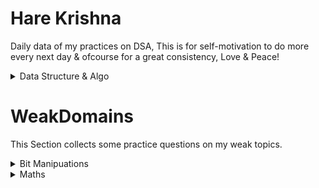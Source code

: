# Hare Krishna
Daily data of my practices on DSA, This is for self-motivation to do more every next day & ofcourse for a great consistency, Love & Peace!

<details>
 <summary>Data Structure & Algo</summary
   
 <br></br>
 <b> Starting date: FEB.13.22 </b>
  
| # | Total Questions | Question Topic | Platform | Qn Level | Remark
| --- | --- | --- | --- | --- | --- |
| Day01 | 06 | Array | Leetcode | 3E, 2M, 1H | Today was great!
 
</details>


# WeakDomains
This Section collects some practice questions on my weak topics.

<details>
  <summary>Bit Manipuations</summary>
  
| Date | Total Questions | Platform | Remark
| --- | --- | --- | --- |
| 02.Sept.22 |  |  |  |
 
</details>

<details>
  <summary>Maths</summary>
  
| Date | Total Questions | Platform | Remark
| --- | --- | --- | --- |
| 02.Sept.22 |  |  |  |
 
</details>


